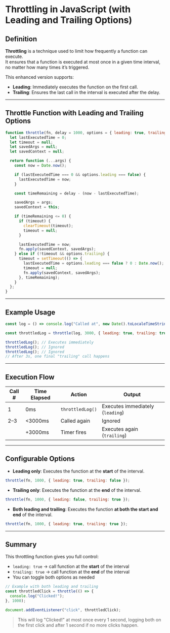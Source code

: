 # Throttling in JavaScript (with Leading and Trailing Options)

## Definition

**Throttling** is a technique used to limit how frequently a function can execute.  
It ensures that a function is executed at most once in a given time interval, no matter how many times it’s triggered.

This enhanced version supports:

- **Leading**: Immediately executes the function on the first call.
- **Trailing**: Ensures the last call in the interval is executed after the delay.

---

## Throttle Function with Leading and Trailing Options

```javascript
function throttle(fn, delay = 1000, options = { leading: true, trailing: true }) {
  let lastExecutedTime = 0;
  let timeout = null;
  let savedArgs = null;
  let savedContext = null;

  return function (...args) {
    const now = Date.now();

    if (lastExecutedTime === 0 && options.leading === false) {
      lastExecutedTime = now;
    }

    const timeRemaining = delay - (now - lastExecutedTime);

    savedArgs = args;
    savedContext = this;

    if (timeRemaining <= 0) {
      if (timeout) {
        clearTimeout(timeout);
        timeout = null;
      }

      lastExecutedTime = now;
      fn.apply(savedContext, savedArgs);
    } else if (!timeout && options.trailing) {
      timeout = setTimeout(() => {
        lastExecutedTime = options.leading === false ? 0 : Date.now();
        timeout = null;
        fn.apply(savedContext, savedArgs);
      }, timeRemaining);
    }
  };
}
```

---

## Example Usage

```javascript
const log = () => console.log("Called at", new Date().toLocaleTimeString());

const throttledLog = throttle(log, 3000, { leading: true, trailing: true });

throttledLog(); // Executes immediately
throttledLog(); // Ignored
throttledLog(); // Ignored
// After 3s, one final "trailing" call happens
```

---

## Execution Flow

| Call # | Time Elapsed | Action        | Output        |
|--------|---------------|----------------|----------------|
| 1      | 0ms           | `throttledLog()` | Executes immediately (`leading`) |
| 2–3    | <3000ms       | Called again    | Ignored       |
|       | +3000ms        | Timer fires     | Executes again (`trailing`) |

---

## Configurable Options

- **Leading only**: Executes the function at the **start** of the interval.

```javascript
throttle(fn, 1000, { leading: true, trailing: false });
```

- **Trailing only**: Executes the function at the **end** of the interval.

```javascript
throttle(fn, 1000, { leading: false, trailing: true });
```

- **Both leading and trailing**: Executes the function **at both the start and end** of the interval.

```javascript
throttle(fn, 1000, { leading: true, trailing: true });
```

---

## Summary

This throttling function gives you full control:

- `leading: true` → call function at the **start** of the interval
- `trailing: true` → call function at the **end** of the interval
- You can toggle both options as needed

```javascript
// Example with both leading and trailing
const throttledClick = throttle(() => {
  console.log("Clicked!");
}, 1000);

document.addEventListener("click", throttledClick);
```

> This will log "Clicked!" at most once every 1 second, logging both on the first click and after 1 second if no more clicks happen.
